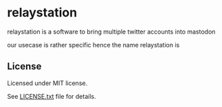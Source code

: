 # relaystation

relaystation is a software to bring multiple twitter accounts into mastodon

our usecase is rather specific hence the name relaystation is

## License

Licensed under MIT license.

See [LICENSE.txt](https://raw.githubusercontent.com/noqqe/relaystation/master/LICENSE.txt) file for details.
